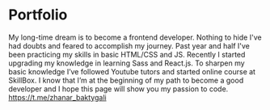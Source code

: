 # Portfolio
My long-time dream is  to become a frontend developer. Nothing to hide I've had doubts and feared to accomplish my journey. Past year and half I've been practicing my skills in basic HTML/CSS and JS. Recently  I started upgrading my  knowledge in learning Sass and React.js. To sharpen my basic knowledge I’ve followed Youtube tutors and started online course at SkillBox. I know that I’m at the beginning of my path to become a good developer and I hope this page will show you my passion to code. 
https://t.me/zhanar_baktygali
